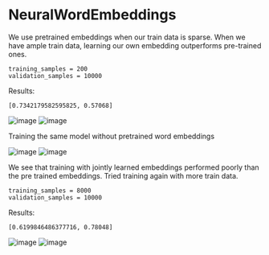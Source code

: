 # NeuralWordEmbeddings

We use pretrained embeddings when our train data is sparse. When we have ample train data, learning our own embedding outperforms pre-trained ones.
```
training_samples = 200
validation_samples = 10000
```
Results:

```
[0.7342179582595825, 0.57068]
```

![image](https://user-images.githubusercontent.com/6766061/73010144-dd96ea80-3e37-11ea-8529-a1381f7218b1.png)
![image](https://user-images.githubusercontent.com/6766061/73010176-edaeca00-3e37-11ea-8ee3-46194e25c40f.png)


Training the same model without pretrained word embeddings

![image](https://user-images.githubusercontent.com/6766061/73010849-31560380-3e39-11ea-9df3-e41c17f17ee9.png)
![image](https://user-images.githubusercontent.com/6766061/73010879-403cb600-3e39-11ea-8d3e-59fd02fce5e6.png)

We see that training with jointly learned embeddings performed poorly than the pre trained embeddings. Tried training again with more train data.
```
training_samples = 8000
validation_samples = 10000
```

Results: 
```
[0.6199846486377716, 0.78048]
```

![image](https://user-images.githubusercontent.com/6766061/73010350-4a11e980-3e38-11ea-8348-f54b3df4a38e.png)
![image](https://user-images.githubusercontent.com/6766061/73010360-4e3e0700-3e38-11ea-9fa4-c1e7f8e4cb19.png)
